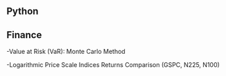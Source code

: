 ## Python

## Finance
-Value at Risk (VaR): Monte Carlo Method


-Logarithmic Price Scale Indices Returns Comparison (GSPC, N225, N100)

